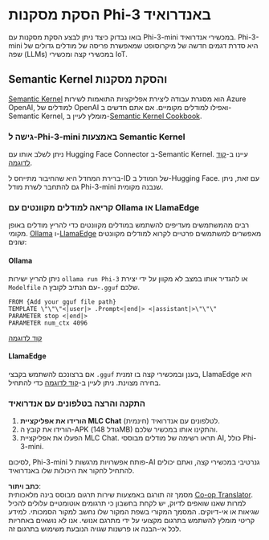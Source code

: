 <!--
CO_OP_TRANSLATOR_METADATA:
{
  "original_hash": "9481b07dda8f9715a5d1ff43fb27568b",
  "translation_date": "2025-07-16T20:14:41+00:00",
  "source_file": "md/01.Introduction/03/Android_Inference.md",
  "language_code": "he"
}
-->
# **הסקת מסקנות Phi-3 באנדרואיד**

בואו נבדוק כיצד ניתן לבצע הסקת מסקנות עם Phi-3-mini במכשירי אנדרואיד. Phi-3-mini היא סדרת דגמים חדשה של מיקרוסופט שמאפשרת פריסה של מודלים גדולים של שפה (LLMs) במכשירי קצה ומכשירי IoT.

## Semantic Kernel והסקת מסקנות

[Semantic Kernel](https://github.com/microsoft/semantic-kernel) הוא מסגרת עבודה ליצירת אפליקציות התואמות לשירות Azure OpenAI, למודלים של OpenAI ואפילו למודלים מקומיים. אם אתם חדשים ב-Semantic Kernel, מומלץ לעיין ב-[Semantic Kernel Cookbook](https://github.com/microsoft/SemanticKernelCookBook?WT.mc_id=aiml-138114-kinfeylo).

### גישה ל-Phi-3-mini באמצעות Semantic Kernel

ניתן לשלב אותו עם Hugging Face Connector ב-Semantic Kernel. עיינו ב-[קוד לדוגמה](https://github.com/Azure-Samples/Phi-3MiniSamples/tree/main/semantickernel?WT.mc_id=aiml-138114-kinfeylo).

ברירת המחדל היא שהחיבור מתייחס ל-ID של המודל ב-Hugging Face. עם זאת, ניתן גם להתחבר לשרת מודל Phi-3-mini שנבנה מקומית.

### קריאה למודלים מקוונטים עם Ollama או LlamaEdge

רבים מהמשתמשים מעדיפים להשתמש במודלים מקוונטים כדי להריץ מודלים באופן מקומי. [Ollama](https://ollama.com/) ו-[LlamaEdge](https://llamaedge.com) מאפשרים למשתמשים פרטיים לקרוא למודלים מקוונטים שונים:

#### Ollama

ניתן להריץ ישירות `ollama run Phi-3` או להגדיר אותו במצב לא מקוון על ידי יצירת `Modelfile` עם הנתיב לקובץ ה-`.gguf` שלכם.

```gguf
FROM {Add your gguf file path}
TEMPLATE \"\"\"<|user|> .Prompt<|end|> <|assistant|>\"\"\"
PARAMETER stop <|end|>
PARAMETER num_ctx 4096
```

[קוד לדוגמה](https://github.com/Azure-Samples/Phi-3MiniSamples/tree/main/ollama?WT.mc_id=aiml-138114-kinfeylo)

#### LlamaEdge

אם ברצונכם להשתמש בקבצי `.gguf` בענן ובמכשירי קצה בו זמנית, LlamaEdge היא בחירה מצוינת. ניתן לעיין ב-[קוד לדוגמה](https://github.com/Azure-Samples/Phi-3MiniSamples/tree/main/wasm?WT.mc_id=aiml-138114-kinfeylo) כדי להתחיל.

### התקנה והרצה בטלפונים עם אנדרואיד

1. **הורידו את אפליקציית MLC Chat** (חינמית) לטלפונים עם אנדרואיד.  
2. הורידו את קובץ ה-APK (גודל 148MB) והתקינו אותו במכשיר שלכם.  
3. הפעלו את אפליקציית MLC Chat. תראו רשימה של מודלים מבוססי AI, כולל Phi-3-mini.

לסיכום, Phi-3-mini פותח אפשרויות מרגשות ל-AI גנרטיבי במכשירי קצה, ואתם יכולים להתחיל לחקור את היכולות שלו באנדרואיד.

**כתב ויתור**:  
מסמך זה תורגם באמצעות שירות תרגום מבוסס בינה מלאכותית [Co-op Translator](https://github.com/Azure/co-op-translator). למרות שאנו שואפים לדיוק, יש לקחת בחשבון כי תרגומים אוטומטיים עלולים להכיל שגיאות או אי-דיוקים. המסמך המקורי בשפת המקור שלו נחשב למקור הסמכותי. למידע קריטי מומלץ להשתמש בתרגום מקצועי על ידי מתרגם אנושי. אנו לא נושאים באחריות לכל אי-הבנה או פרשנות שגויה הנובעת משימוש בתרגום זה.